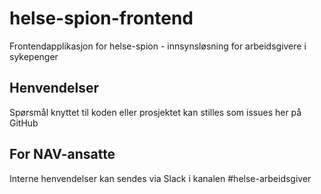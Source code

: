 # helse-spion-frontend
Frontendapplikasjon for helse-spion - innsynsløsning for arbeidsgivere i sykepenger

## Henvendelser

Spørsmål knyttet til koden eller prosjektet kan stilles som issues her på GitHub

## For NAV-ansatte

Interne henvendelser kan sendes via Slack i kanalen #helse-arbeidsgiver
